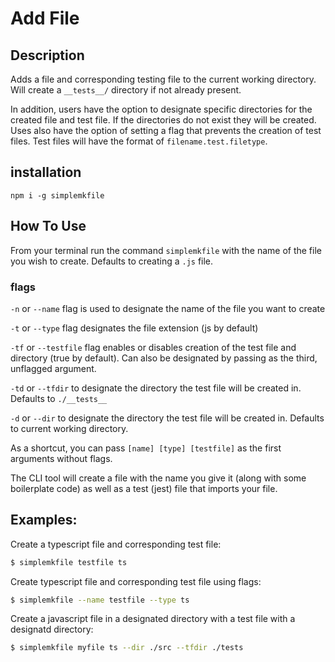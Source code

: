 # Add File

## Description
Adds a file and corresponding testing file to the current working directory. 
Will create a `__tests__/` directory if not already present.

In addition, users have the option to designate specific directories for the created file and test file. If the directories do not exist they will be created.
Uses also have the option of setting a flag that prevents the creation of test files. Test files will have the format of `filename.test.filetype`.

## installation 
`npm i -g simplemkfile`

## How To Use

From your terminal run the command `simplemkfile` with the name of the file you wish to create. Defaults to creating a `.js` file.

### flags
`-n` or `--name` flag is used to designate the name of the file you want to create  

`-t` or `--type` flag designates the file extension (js by default)

`-tf` or `--testfile` flag enables or disables creation of the test file and directory (true by default). Can also be designated by passing as the third, unflagged argument.

`-td` or `--tfdir` to designate the directory the test file will be created in. 
Defaults to `./__tests__`

`-d` or `--dir` to designate the directory the test file will be created in. 
Defaults to current working directory.



As a shortcut, you can pass `[name] [type] [testfile]` as the first arguments without flags.  

The CLI tool will create a file with the name you give it (along with some boilerplate code) as well as a test (jest) file that imports your file.


## Examples:

Create a typescript file and corresponding test file:  
```bash
$ simplemkfile testfile ts

```

Create  typescript file and corresponding test file using flags:  
```bash
$ simplemkfile --name testfile --type ts
```

Create a javascript file in a designated directory with a test file with a designatd directory:

```bash
$ simplemkfile myfile ts --dir ./src --tfdir ./tests
```
